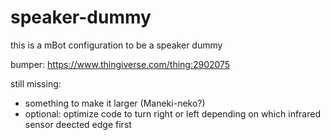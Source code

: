 # speaker-dummy

this is a mBot configuration to be a speaker dummy

bumper:
https://www.thingiverse.com/thing:2902075

still missing: 
* something to make it larger (Maneki-neko?)
* optional: optimize code to turn right or left depending on which infrared sensor deected edge first
